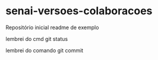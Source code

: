 # senai-versoes-colaboracoes
Repositório inicial
readme de exemplo

lembrei do cmd git status

lembrei do comando git commit
